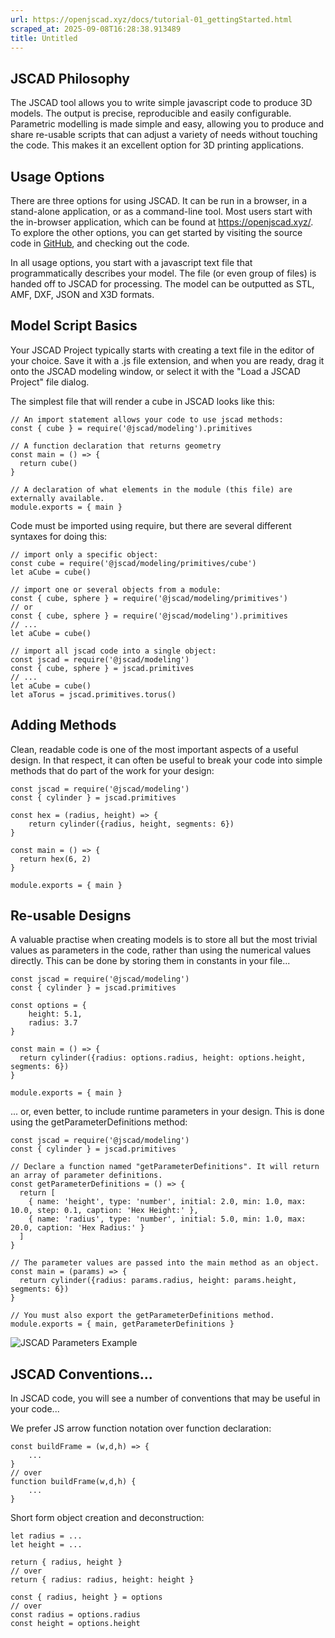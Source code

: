 ```yaml
---
url: https://openjscad.xyz/docs/tutorial-01_gettingStarted.html
scraped_at: 2025-09-08T16:28:38.913489
title: Untitled
---
```


## JSCAD Philosophy

The JSCAD tool allows you to write simple javascript code to produce 3D
models. The output is precise, reproducible and easily configurable.
Parametric modelling is made simple and easy, allowing you to produce and
share re-usable scripts that can adjust a variety of needs without touching
the code. This makes it an excellent option for 3D printing applications.

## Usage Options

There are three options for using JSCAD. It can be run in a browser, in a
stand-alone application, or as a command-line tool. Most users start with the
in-browser application, which can be found at <https://openjscad.xyz/>. To
explore the other options, you can get started by visiting the source code in
[GitHub](https://github.com/jscad/OpenJSCAD.org/), and checking out the code.

In all usage options, you start with a javascript text file that
programmatically describes your model. The file (or even group of files) is
handed off to JSCAD for processing. The model can be outputted as STL, AMF,
DXF, JSON and X3D formats.

## Model Script Basics

Your JSCAD Project typically starts with creating a text file in the editor of
your choice. Save it with a .js file extension, and when you are ready, drag
it onto the JSCAD modeling window, or select it with the "Load a JSCAD
Project" file dialog.

The simplest file that will render a cube in JSCAD looks like this:

    
    
    // An import statement allows your code to use jscad methods:
    const { cube } = require('@jscad/modeling').primitives
    
    // A function declaration that returns geometry
    const main = () => {
      return cube()
    }
    
    // A declaration of what elements in the module (this file) are externally available.
    module.exports = { main }
    

Code must be imported using require, but there are several different syntaxes
for doing this:

    
    
    // import only a specific object:
    const cube = require('@jscad/modeling/primitives/cube')
    let aCube = cube()
    
    // import one or several objects from a module:
    const { cube, sphere } = require('@jscad/modeling/primitives')
    // or
    const { cube, sphere } = require('@jscad/modeling').primitives
    // ...
    let aCube = cube()
    
    // import all jscad code into a single object:
    const jscad = require('@jscad/modeling')
    const { cube, sphere } = jscad.primitives
    // ...
    let aCube = cube()
    let aTorus = jscad.primitives.torus()
    

## Adding Methods

Clean, readable code is one of the most important aspects of a useful design.
In that respect, it can often be useful to break your code into simple methods
that do part of the work for your design:

    
    
    const jscad = require('@jscad/modeling')
    const { cylinder } = jscad.primitives
    
    const hex = (radius, height) => {
        return cylinder({radius, height, segments: 6})
    }
    
    const main = () => {
      return hex(6, 2)
    }
    
    module.exports = { main }
    

## Re-usable Designs

A valuable practise when creating models is to store all but the most trivial
values as parameters in the code, rather than using the numerical values
directly. This can be done by storing them in constants in your file...

    
    
    const jscad = require('@jscad/modeling')
    const { cylinder } = jscad.primitives
    
    const options = {
        height: 5.1,
        radius: 3.7
    }
    
    const main = () => {
      return cylinder({radius: options.radius, height: options.height, segments: 6})
    }
    
    module.exports = { main }
    

... or, even better, to include runtime parameters in your design. This is
done using the getParameterDefinitions method:

    
    
    const jscad = require('@jscad/modeling')
    const { cylinder } = jscad.primitives
    
    // Declare a function named "getParameterDefinitions". It will return an array of parameter definitions.
    const getParameterDefinitions = () => {
      return [
        { name: 'height', type: 'number', initial: 2.0, min: 1.0, max: 10.0, step: 0.1, caption: 'Hex Height:' },
        { name: 'radius', type: 'number', initial: 5.0, min: 1.0, max: 20.0, caption: 'Hex Radius:' }
      ]
    }
    
    // The parameter values are passed into the main method as an object.
    const main = (params) => {
      return cylinder({radius: params.radius, height: params.height, segments: 6})
    }
    
    // You must also export the getParameterDefinitions method.
    module.exports = { main, getParameterDefinitions }
    

![JSCAD Parameters Example](img/parameters.png)

## JSCAD Conventions...

In JSCAD code, you will see a number of conventions that may be useful in your
code...

We prefer JS arrow function notation over function declaration:

    
    
    const buildFrame = (w,d,h) => {
        ... 
    }
    // over
    function buildFrame(w,d,h) {
        ...
    }
    

Short form object creation and deconstruction:

    
    
    let radius = ...
    let height = ...
    
    return { radius, height }
    // over
    return { radius: radius, height: height }
    
    const { radius, height } = options
    // over
    const radius = options.radius
    const height = options.height 
    

